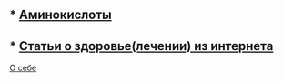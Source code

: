 ## \* [Аминокислоты](articles/аминокислоты_full.md)

## \* [Статьи о здоровье(лечении) из интернета](articles_webs/artikles_webs_all.md)

[О себе](articles/about.md)
